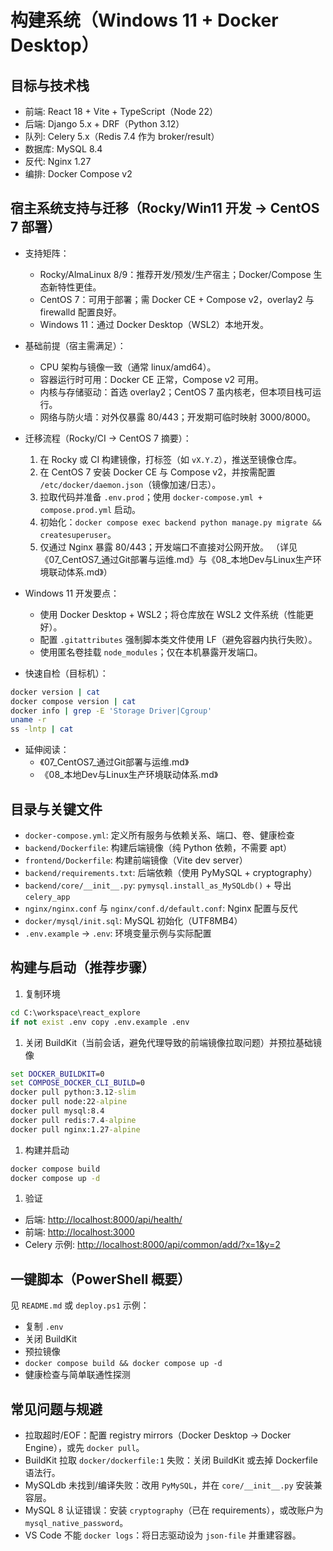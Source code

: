 # 构建系统（Windows 11 + Docker Desktop）

## 目标与技术栈

- 前端: React 18 + Vite + TypeScript（Node 22）
- 后端: Django 5.x + DRF（Python 3.12）
- 队列: Celery 5.x（Redis 7.4 作为 broker/result）
- 数据库: MySQL 8.4
- 反代: Nginx 1.27
- 编排: Docker Compose v2

## 宿主系统支持与迁移（Rocky/Win11 开发 → CentOS 7 部署）

- 支持矩阵：
  - Rocky/AlmaLinux 8/9：推荐开发/预发/生产宿主；Docker/Compose 生态新特性更佳。
  - CentOS 7：可用于部署；需 Docker CE + Compose v2，overlay2 与 firewalld 配置良好。
  - Windows 11：通过 Docker Desktop（WSL2）本地开发。

- 基础前提（宿主需满足）：
  - CPU 架构与镜像一致（通常 linux/amd64）。
  - 容器运行时可用：Docker CE 正常，Compose v2 可用。
  - 内核与存储驱动：首选 overlay2；CentOS 7 虽内核老，但本项目栈可运行。
  - 网络与防火墙：对外仅暴露 80/443；开发期可临时映射 3000/8000。

- 迁移流程（Rocky/CI → CentOS 7 摘要）：
  1. 在 Rocky 或 CI 构建镜像，打标签（如 `vX.Y.Z`），推送至镜像仓库。
  2. 在 CentOS 7 安装 Docker CE 与 Compose v2，并按需配置 `/etc/docker/daemon.json`（镜像加速/日志）。
  3. 拉取代码并准备 `.env.prod`；使用 `docker-compose.yml + compose.prod.yml` 启动。
  4. 初始化：`docker compose exec backend python manage.py migrate && createsuperuser`。
  5. 仅通过 Nginx 暴露 80/443；开发端口不直接对公网开放。
  （详见《07_CentOS7_通过Git部署与运维.md》与《08_本地Dev与Linux生产环境联动体系.md》）

- Windows 11 开发要点：
  - 使用 Docker Desktop + WSL2；将仓库放在 WSL2 文件系统（性能更好）。
  - 配置 `.gitattributes` 强制脚本类文件使用 LF（避免容器内执行失败）。
  - 使用匿名卷挂载 `node_modules`；仅在本机暴露开发端口。

- 快速自检（目标机）：

```bash
docker version | cat
docker compose version | cat
docker info | grep -E 'Storage Driver|Cgroup'
uname -r
ss -lntp | cat
```

- 延伸阅读：
  - 《07_CentOS7_通过Git部署与运维.md》
  - 《08_本地Dev与Linux生产环境联动体系.md》

## 目录与关键文件

- `docker-compose.yml`: 定义所有服务与依赖关系、端口、卷、健康检查
- `backend/Dockerfile`: 构建后端镜像（纯 Python 依赖，不需要 apt）
- `frontend/Dockerfile`: 构建前端镜像（Vite dev server）
- `backend/requirements.txt`: 后端依赖（使用 PyMySQL + cryptography）
- `backend/core/__init__.py`: `pymysql.install_as_MySQLdb()` + 导出 `celery_app`
- `nginx/nginx.conf` 与 `nginx/conf.d/default.conf`: Nginx 配置与反代
- `docker/mysql/init.sql`: MySQL 初始化（UTF8MB4）
- `.env.example` → `.env`: 环境变量示例与实际配置

## 构建与启动（推荐步骤）

1. 复制环境

```bat
cd C:\workspace\react_explore
if not exist .env copy .env.example .env
```

1. 关闭 BuildKit（当前会话，避免代理导致的前端镜像拉取问题）并预拉基础镜像

```bat
set DOCKER_BUILDKIT=0
set COMPOSE_DOCKER_CLI_BUILD=0
docker pull python:3.12-slim
docker pull node:22-alpine
docker pull mysql:8.4
docker pull redis:7.4-alpine
docker pull nginx:1.27-alpine
```

1. 构建并启动

```bat
docker compose build
docker compose up -d
```

1. 验证

- 后端: <http://localhost:8000/api/health/>
- 前端: <http://localhost:3000>
- Celery 示例: <http://localhost:8000/api/common/add/?x=1&y=2>

## 一键脚本（PowerShell 概要）

见 `README.md` 或 `deploy.ps1` 示例：

- 复制 `.env`
- 关闭 BuildKit
- 预拉镜像
- `docker compose build && docker compose up -d`
- 健康检查与简单联通性探测

## 常见问题与规避

- 拉取超时/EOF：配置 registry mirrors（Docker Desktop → Docker Engine），或先 `docker pull`。
- BuildKit 拉取 `docker/dockerfile:1` 失败：关闭 BuildKit 或去掉 Dockerfile 语法行。
- MySQLdb 未找到/编译失败：改用 `PyMySQL`，并在 `core/__init__.py` 安装兼容层。
- MySQL 8 认证错误：安装 `cryptography`（已在 requirements），或改账户为 `mysql_native_password`。
- VS Code 不能 `docker logs`：将日志驱动设为 `json-file` 并重建容器。
